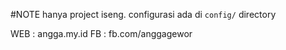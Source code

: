 #NOTE
hanya project iseng.
configurasi ada di `config/` directory

WEB : angga.my.id
FB  : fb.com/anggagewor